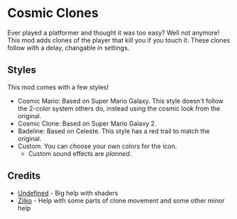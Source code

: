 # Cosmic Clones
Ever played a platformer and thought it was too easy? Well not anymore! \
This mod adds clones of the player that kill you if you touch it. These clones follow with a delay, changable in settings.

## Styles
This mod comes with a few styles!
- Cosmic Mario: Based on Super Mario Galaxy. This style doesn't follow the 2-color system others do, instead using the cosmic look from the original.
- Cosmic Clone: Based on Super Mario Galaxy 2.
- Badeline: Based on Celeste. This style has a red trail to match the original.
- Custom: You can choose your own colors for the icon.
  - Custom sound effects are *planned*.

## Credits
- [Undefined](https://github.com/undefined06855/) - Big help with shaders
- [Zilko](https://github.com/zilko/) - Help with some parts of clone movement and some other minor help
